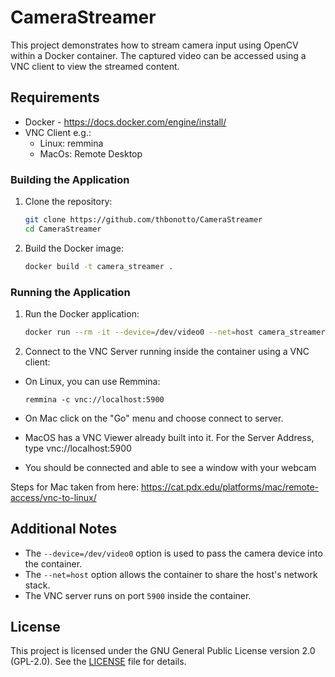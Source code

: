 # CameraStreamer

This project demonstrates how to stream camera input using OpenCV within a Docker container. The captured video can be accessed using a VNC client to view the streamed content.

## Requirements

- Docker - https://docs.docker.com/engine/install/
- VNC Client e.g.:
  - Linux: remmina
  - MacOs: Remote Desktop


### Building the Application

1. Clone the repository:
    ```sh
    git clone https://github.com/thbonotto/CameraStreamer
    cd CameraStreamer
    ```
2. Build the Docker image:
    ```sh
    docker build -t camera_streamer .
    ```
### Running the Application

1. Run the Docker application:
    ```sh
    docker run --rm -it --device=/dev/video0 --net=host camera_streamer
    ```
2. Connect to the VNC Server running inside the container using a VNC client:

- On Linux, you can use Remmina:
  ```
  remmina -c vnc://localhost:5900
  ```

- On Mac click on the "Go" menu and choose connect to server.
- MacOS has a VNC Viewer already built into it. For the Server Address, type vnc://localhost:5900
- You should be connected and able to see a window with your webcam


Steps for Mac taken from here: https://cat.pdx.edu/platforms/mac/remote-access/vnc-to-linux/

## Additional Notes

- The `--device=/dev/video0` option is used to pass the camera device into the container.
- The `--net=host` option allows the container to share the host's network stack.
- The VNC server runs on port `5900` inside the container.

## License

This project is licensed under the GNU General Public License version 2.0 (GPL-2.0). See the [LICENSE](LICENSE) file for details.
